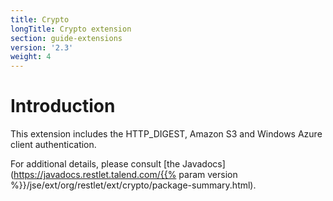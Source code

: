 ```yaml
---
title: Crypto
longTitle: Crypto extension
section: guide-extensions
version: '2.3'
weight: 4
---
```

# Introduction

This extension includes the HTTP\_DIGEST, Amazon S3 and Windows Azure
client authentication.

For additional details, please consult [the
Javadocs](https://javadocs.restlet.talend.com/{{% param version %}}/jse/ext/org/restlet/ext/crypto/package-summary.html).
